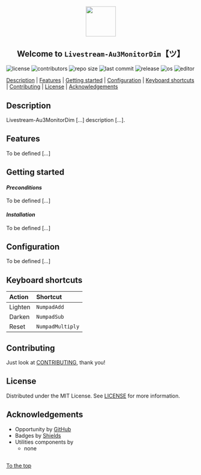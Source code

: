 #####

<p align="center">
    <img src="https://github.com/Sven-Seyfert/Livestream-Au3MonitorDim/blob/main/media/favicon.ico" width="80" />
    <h2 align="center">Welcome to <code>Livestream-Au3MonitorDim</code>【ツ】</h2>
</p>

![license](https://img.shields.io/badge/license-MIT-ff69b4.svg?style=flat-square&logo=spdx)
![contributors](https://img.shields.io/github/contributors/Sven-Seyfert/Livestream-Au3MonitorDim.svg?style=flat-square&logo=github)
![repo size](https://img.shields.io/github/repo-size/Sven-Seyfert/Livestream-Au3MonitorDim.svg?style=flat-square&logo=github)
![last commit](https://img.shields.io/github/last-commit/Sven-Seyfert/Livestream-Au3MonitorDim.svg?style=flat-square&logo=github)
![release](https://img.shields.io/github/release/Sven-Seyfert/Livestream-Au3MonitorDim.svg?style=flat-square&logo=github)
![os](https://img.shields.io/badge/os-windows-yellow.svg?style=flat-square&logo=windows)
![editor](https://img.shields.io/badge/editor-VSCode-blueviolet.svg?style=flat-square&logo=visual-studio-code)

[Description](#description) | [Features](#features) | [Getting started](#getting-started) | [Configuration](#configuration) | [Keyboard shortcuts](#keyboard-shortcuts) | [Contributing](#contributing) | [License](#license) | [Acknowledgements](#acknowledgements)

## Description

Livestream-Au3MonitorDim [...] description [...].

## Features

To be defined [...]

## Getting started

#### *Preconditions*

To be defined [...]

#### *Installation*

To be defined [...]

## Configuration

To be defined [...]

## Keyboard shortcuts

| Action  | Shortcut         |
| :------ | :-------         |
| Lighten | `NumpadAdd`      |
| Darken  | `NumpadSub`      |
| Reset   | `NumpadMultiply` |

## Contributing

Just look at [CONTRIBUTING](https://github.com/Sven-Seyfert/Livestream-Au3MonitorDim/blob/main/docs/CONTRIBUTING.md), thank you!

## License

Distributed under the MIT License. See [LICENSE](https://github.com/Sven-Seyfert/Livestream-Au3MonitorDim/blob/main/LICENSE.md) for more information.

## Acknowledgements

- Opportunity by [GitHub](https://github.com)
- Badges by [Shields](https://shields.io)
- Utilities components by
  - none

##

[To the top](#)
